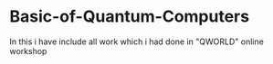 # Basic-of-Quantum-Computers
In this i have include all work which i had done in "QWORLD" online workshop
